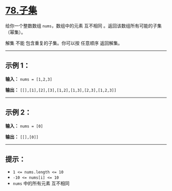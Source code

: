 # [78.子集](https://leetcode.cn/problems/subsets/description)

给你一个整数数组 `nums`，数组中的元素 互不相同 。返回该数组所有可能的子集（幂集）。

解集 不能 包含重复的子集。你可以按 任意顺序 返回解集。

---

## 示例 1：

**输入：** `nums = [1,2,3]`

**输出：** `[[],[1],[2],[3],[1,2],[1,3],[2,3],[1,2,3]]`

---

## 示例 2：

**输入：** `nums = [0]`

**输出：** `[[],[0]]`

---

## 提示：

- `1 <= nums.length <= 10`
- `-10 <= nums[i] <= 10`
- `nums` 中的所有元素 互不相同 